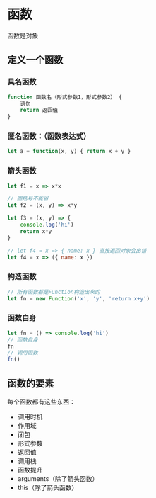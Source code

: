 # 函数

函数是对象

## 定义一个函数

### 具名函数

``` javascript
function 函数名（形式参数1，形式参数2） {
    语句
    return 返回值
}
```

### 匿名函数：（函数表达式）

``` javascript
let a = function(x, y) { return x + y }
```

### 箭头函数

``` javascript
let f1 = x => x*x

// 圆括号不能省
let f2 = (x, y) => x*y

let f3 = (x, y) => {
    console.log('hi')
    return x*y
}

// let f4 = x => { name: x } 直接返回对象会出错
let f4 = x => ({ name: x })
```

### 构造函数

```javascript
// 所有函数都是Function构造出来的
let fn = new Function('x', 'y', 'return x+y')
```

### 函数自身

```javascript
let fn = () => console.log('hi')
// 函数自身
fn
// 调用函数
fn()
```

## 函数的要素

每个函数都有这些东西：

- 调用时机
- 作用域
- 闭包
- 形式参数
- 返回值
- 调用栈
- 函数提升
- arguments（除了箭头函数）
- this（除了箭头函数）